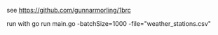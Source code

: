 see https://github.com/gunnarmorling/1brc

run with go run main.go -batchSize=1000 -file="weather_stations.csv"
